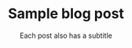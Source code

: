 ---
layout: post
title: Sample blog post
subtitle: Each post also has a subtitle
gh-repo: daattali/beautiful-jekyll
gh-badge: [personal]
tags: [test]
comments: true
---